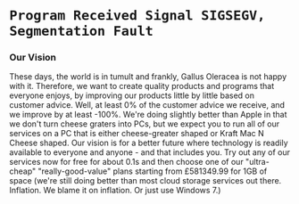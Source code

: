 # `Program Received Signal SIGSEGV, Segmentation Fault`
### Our Vision
These days, the world is in tumult and frankly, Gallus Oleracea is not happy with it. Therefore, we want to create quality products and programs that everyone enjoys, by improving our products little by little based on customer advice. Well, at least 0% of the customer advice we receive, and we improve by at least -100%. We're doing slightly better than Apple in that we don't turn cheese graters into PCs, but we expect you to run all of our services on a PC that is either cheese-greater shaped or Kraft Mac N Cheese shaped. Our vision is for a better future where technology is readily available to everyone and anyone - and that includes you. Try out any of our services now for free for about 0.1s and then choose one of our "ultra-cheap" "really-good-value" plans starting from £581349.99 for 1GB of space (we're still doing better than most cloud storage services out there. Inflation. We blame it on inflation. Or just use Windows 7.)
